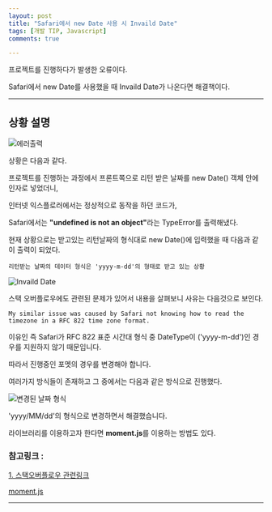 ```yaml
---
layout: post
title: "Safari에서 new Date 사용 시 Invaild Date"
tags: [개발 TIP, Javascript]
comments: true

---
```


프로젝트를 진행하다가 발생한 오류이다.

Safari에서 new Date를 사용했을 때 Invaild Date가 나온다면 해결책이다.

---

## 상황 설명

![에러출력]()

상황은 다음과 같다.

프로젝트를 진행하는 과정에서 프론트쪽으로 리턴 받은 날짜를 new Date() 객체 안에 인자로 넣었더니, 

인터넷 익스플로러에서는 정상적으로 동작을 하던 코드가, 

Safari에서는 <b>"undefined is not an object"</b>라는 TypeError를 출력해냈다.

현재 상황으로는 받고있는 리턴날짜의 형식대로 new Date()에 입력했을 때 다음과 같이 출력이 되었다.

`리턴받는 날짜의 데이터 형식은 'yyyy-m-dd'의 형태로 받고 있는 상황`

![Invaild Date]()

스택 오버플로우에도 관련된 문제가 있어서 내용을 살펴보니 사유는 다음것으로 보인다.

```
My similar issue was caused by Safari not knowing how to read the timezone in a RFC 822 time zone format.
```

이유인 즉 Safari가 RFC 822 표준 시간대 형식 중 DateType이 ('yyyy-m-dd')인 경우를 지원하지 않기 때문입니다.

따라서 진행중인 포멧의 경우를 변경해야 합니다.

여러가지 방식들이 존재하고 그 중에서는 다음과 같은 방식으로 진행했다.

![변경된 날짜 형식]()

'yyyy/MM/dd'의 형식으로 변경하면서 해결했습니다.

라이브러리를 이용하고자 한다면 <b>moment.js</b>를 이용하는 방법도 있다.

### 참고링크 : 

<a href="https://stackoverflow.com/questions/6427204/date-parsing-in-javascript-is-different-between-safari-and-chrome">1. 스택오버플로우 관련링크</a> 

<a href="https://github.com/moment/moment">moment.js</a>

---
